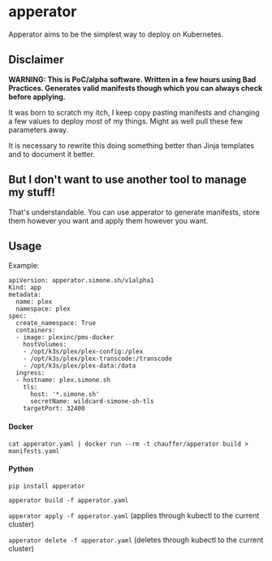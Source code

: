 # apperator

Apperator aims to be the simplest way to deploy on Kubernetes.

## Disclaimer

**WARNING: This is PoC/alpha software. Written in a few hours using Bad Practices. Generates valid manifests though which you can always check before applying.**

It was born to scratch my itch, I keep copy pasting manifests and changing a few values to deploy most of my things. Might as well pull these few parameters away.

It is necessary to rewrite this doing something better than Jinja templates and to document it better.

## But I don't want to use another tool to manage my stuff!

That's understandable. You can use apperator to generate manifests, store them however you want and apply them however you want.

## Usage

Example:
```
apiVersion: apperator.simone.sh/v1alpha1
Kind: app
metadata:
  name: plex
  namespace: plex
spec:
  create_namespace: True
  containers:
  - image: plexinc/pms-docker
    hostVolumes:
    - /opt/k3s/plex/plex-config:/plex
    - /opt/k3s/plex/plex-transcode:/transcode
    - /opt/k3s/plex/plex-data:/data
  ingress:
  - hostname: plex.simone.sh
    tls:
      host: '*.simone.sh'
      secretName: wildcard-simone-sh-tls
    targetPort: 32400

```

#### Docker

`cat apperator.yaml | docker run --rm -t chauffer/apperator build > manifests.yaml`

#### Python

`pip install apperator`

`apperator build -f apperator.yaml`

`apperator apply -f apperator.yaml` (applies through kubectl to the current cluster)

`apperator delete -f apperator.yaml` (deletes through kubectl to the current cluster)

